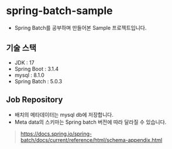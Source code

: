 # spring-batch-sample

- Spring Batch를 공부하며 만들어본 Sample 프로젝트입니다.

## 기술 스택
- JDK : 17
- Spring Boot : 3.1.4
- mysql : 8.1.0
- Spring Batch : 5.0.3

## Job Repository

- 배치의 메타데이터는 mysql db에 저장합니다.
- Meta data의 스키마는 Spring batch 버전에 따라 달라질 수 있습니다.<br>
> https://docs.spring.io/spring-batch/docs/current/reference/html/schema-appendix.html 

